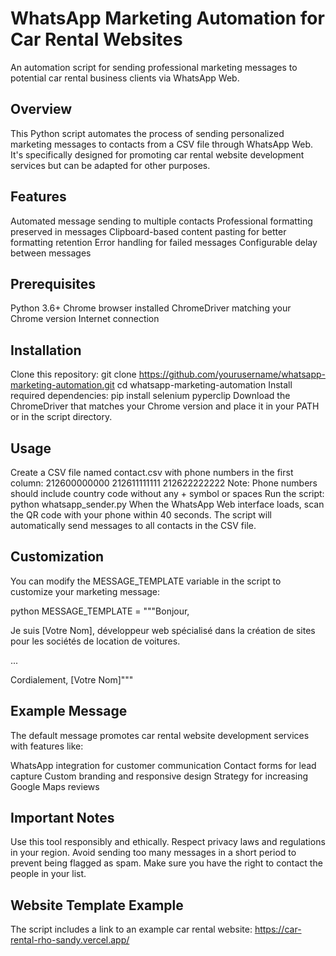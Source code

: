 # WhatsApp Marketing Automation for Car Rental Websites
An automation script for sending professional marketing messages to potential car rental business clients via WhatsApp Web.

## Overview
This Python script automates the process of sending personalized marketing messages to contacts from a CSV file through WhatsApp Web. It's specifically designed for promoting car rental website development services but can be adapted for other purposes.

## Features
Automated message sending to multiple contacts
Professional formatting preserved in messages
Clipboard-based content pasting for better formatting retention
Error handling for failed messages
Configurable delay between messages

## Prerequisites

Python 3.6+
Chrome browser installed
ChromeDriver matching your Chrome version
Internet connection
## Installation
Clone this repository:
git clone https://github.com/yourusername/whatsapp-marketing-automation.git
cd whatsapp-marketing-automation
Install required dependencies:
pip install selenium pyperclip
Download the ChromeDriver that matches your Chrome version and place it in your PATH or in the script directory.
## Usage
Create a CSV file named contact.csv with phone numbers in the first column:
212600000000
212611111111
212622222222
Note: Phone numbers should include country code without any + symbol or spaces
Run the script:
python whatsapp_sender.py
When the WhatsApp Web interface loads, scan the QR code with your phone within 40 seconds.
The script will automatically send messages to all contacts in the CSV file.
## Customization
You can modify the MESSAGE_TEMPLATE variable in the script to customize your marketing message:

python
MESSAGE_TEMPLATE = """Bonjour,

Je suis [Votre Nom], développeur web spécialisé dans la création de sites pour les sociétés de location de voitures.

...

Cordialement,
[Votre Nom]"""
## Example Message
The default message promotes car rental website development services with features like:

WhatsApp integration for customer communication
Contact forms for lead capture
Custom branding and responsive design
Strategy for increasing Google Maps reviews
## Important Notes
Use this tool responsibly and ethically.
Respect privacy laws and regulations in your region.
Avoid sending too many messages in a short period to prevent being flagged as spam.
Make sure you have the right to contact the people in your list.

## Website Template Example
The script includes a link to an example car rental website: https://car-rental-rho-sandy.vercel.app/



